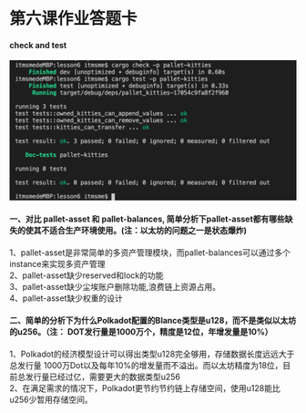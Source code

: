# 第六课作业答题卡

#### check and test
![check_and_test](./check_and_test_ok.png)

#### 一、对比 pallet-asset 和 pallet-balances, 简单分析下pallet-asset都有哪些缺失的使其不适合生产环境使用。(注：以太坊的问题之一是状态爆炸)
 
 1、pallet-asset是非常简单的多资产管理模块，而pallet-balances可以通过多个instance来实现多资产管理 <br>
 2、pallet-asset缺少reserved和lock的功能<br>
 3、pallet-asset缺少尘埃账户删除功能,浪费链上资源占用。<br>
 4、pallet-asset缺少权重的设计<br>

#### 二、简单的分析下为什么Polkadot配置的Blance类型是u128，而不是类似以太坊的u256。（注： DOT发行量是1000万个，精度是12位，年增发量是10%）
1、Polkadot的经济模型设计可以得出类型u128完全够用，存储数据长度远远大于总发行量 1000万Dot以及每年10%的增发量而不溢出。而以太坊精度为18位，目前总发行量已经过亿，需要更大的数据类型u256<br>
2、在满足需求的情况下，Polkadot更节约节约链上存储空间，使用u128能比u256少暂用存储空间。<br>